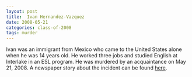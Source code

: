 ```yaml
---
layout: post
title:  Ivan Hernandez-Vazquez
date: 2008-05-21
categories: class-of-2008
tags: murder
---
```

Ivan was an immigrant from Mexico who came to the United States alone when he was 14 years old. He worked three jobs and studied English at Interlake in an ESL program. He was murdered by an acquaintance on May 21, 2008.  A newspaper story about the incident can be found [here](http://tinyurl.com/l9lys6k).
